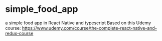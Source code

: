 # simple_food_app
a simple food app in React Native and typescript
Based on this Udemy course: 
https://www.udemy.com/course/the-complete-react-native-and-redux-course
